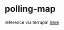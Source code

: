 # polling-map

reference via terrapin [here](https://github.com/edgecollective/local-store/tree/master/node_basic_turtle)
